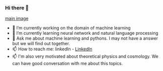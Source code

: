 ### Hi there 👋
[main image](https://github.com/sayantan1410/sayantan1410/blob/master/Blue%20Travel%20Photo%20Collage.png)

- 🔭 I’m currently working on the domain of machine learning 
- 🌱 I’m currently learning neural network and natural language processing
- 💬 Ask me about machine learning and pythons. I may not have a answer but we will find out together.
- 📫 How to reach me: linkedIn - [LinkedIn](https://www.linkedin.com/in/sayantan--/)
- 📫 I'm also very motivated about theoretical physics and cosmology. We can have good conversation with me about this topics.

